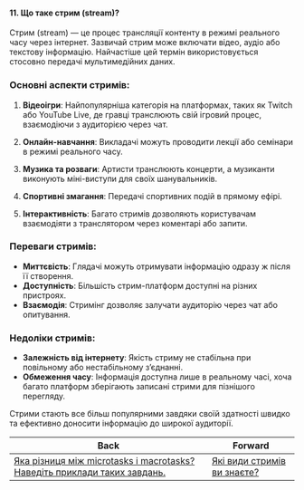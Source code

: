 #### 11. Що таке стрим (stream)?

Стрим (stream) — це процес трансляції контенту в режимі реального часу через інтернет. Зазвичай стрим може включати відео, аудіо або текстову інформацію. Найчастіше цей термін використовується стосовно передачі мультимедійних даних.

### Основні аспекти стримів:

1. **Відеоігри**: Найпопулярніша категорія на платформах, таких як Twitch або YouTube Live, де гравці транслюють свій ігровий процес, взаємодіючи з аудиторією через чат.

2. **Онлайн-навчання**: Викладачі можуть проводити лекції або семінари в режимі реального часу.

3. **Музика та розваги**: Артисти транслюють концерти, а музиканти виконують міні-виступи для своїх шанувальників.

4. **Спортивні змагання**: Передачі спортивних подій в прямому ефірі.

5. **Інтерактивність**: Багато стримів дозволяють користувачам взаємодіяти з транслятором через коментарі або запити.

### Переваги стримів:

- **Миттєвість**: Глядачі можуть отримувати інформацію одразу ж після її створення.
- **Доступність**: Більшість стрим-платформ доступні на різних пристроях.
- **Взаємодія**: Стримінг дозволяє залучати аудиторію через чат або опитування.

### Недоліки стримів:

- **Залежність від інтернету**: Якість стриму не стабільна при повільному або нестабільному з’єднанні.
- **Обмеження часу**: Інформація доступна лише в реальному часі, хоча багато платформ зберігають записані стрими для пізнішого перегляду.

Стрими стають все більш популярними завдяки своїй здатності швидко та ефективно доносити інформацію до широкої аудиторії.

| Back | Forward |
|---|---|
| [Яка різниця між microtasks і macrotasks? Наведіть приклади таких завдань.](/ua/junior/nodejs/whats-the-difference-between-microtasks-and-macrotasks-provide-examples.md)  | [Які види стримів ви знаєте?](/ua/junior/nodejs/what-types-of-streams-do-you-know.md) |